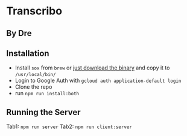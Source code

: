 # Transcribo
## By Dre

## Installation
- Install `sox` from `brew` or [just download the binary](https://sourceforge.net/projects/sox/files/sox/) and copy it to `/usr/local/bin/`
- Login to Google Auth with `gcloud auth application-default login`
- Clone the repo
- run `npm run install:both`

## Running the Server
Tab1: `npm run server`
Tab2: `npm run client:server`